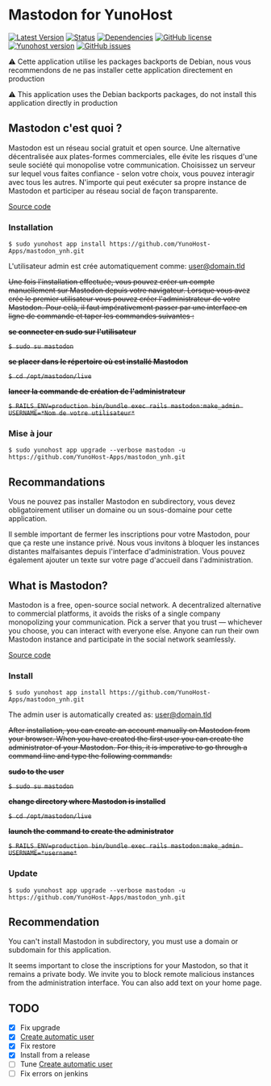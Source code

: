 # Mastodon for YunoHost

[![Latest Version](https://img.shields.io/badge/version-_--_-green.svg?style=flat)](https://github.com/YunoHost-Apps/mastodon_ynh/releases)
[![Status](https://img.shields.io/badge/status-testing-yellow.svg?style=flat)](https://github.com/YunoHost-Apps/mastodon_ynh/milestones)
[![Dependencies](https://img.shields.io/badge/dependencies-includes-lightgrey.svg?style=flat)](https://github.com/YunoHost-Apps/mastodon_ynh#dependencies)
[![GitHub license](https://img.shields.io/badge/license-GPLv3-blue.svg?style=flat)](https://raw.githubusercontent.com/YunoHost-Apps/mastodon_ynh/master/LICENSE)
[![Yunohost version](https://img.shields.io/badge/yunohost-2.4.2_tested-orange.svg?style=flat)](https://github.com/YunoHost/yunohost)
[![GitHub issues](https://img.shields.io/github/issues/YunoHost-Apps/mastodon_ynh.svg?style=flat)](https://github.com/YunoHost-Apps/mastodon_ynh/issues)

:warning: Cette application utilise les packages backports de Debian, nous vous recommendons de ne pas installer cette application directement en production

:warning: This application uses the Debian backports packages, do not install this application directly in production

## Mastodon c'est quoi ?

Mastodon est un réseau social gratuit et open source. Une alternative décentralisée aux plates-formes commerciales, elle évite les risques d'une seule société qui monopolise votre communication. Choisissez un serveur sur lequel vous faites confiance - selon votre choix, vous pouvez interagir avec tous les autres. N'importe qui peut exécuter sa propre instance de Mastodon et participer au réseau social de façon transparente.

[Source code](https://github.com/tootsuite/mastodon)

### Installation

`$ sudo yunohost app install https://github.com/YunoHost-Apps/mastodon_ynh.git`

L'utilisateur admin est crée automatiquement comme: user@domain.tld

<del>Une fois l'installation effectuée, vous pouvez créer un compte manuellement sur Mastodon depuis votre navigateur. Lorsque vous avez crée le premier utilisateur vous pouvez créer l'administrateur de votre Mastodon. Pour celà, il faut impérativement passer par une interface en ligne de commande et taper les commandes suivantes :</del>

<del>**se connecter en sudo sur l'utilisateur**</del>

<del>`$ sudo su mastodon`</del>

<del>**se placer dans le répertoire où est installé Mastodon**</del>

<del>`$ cd /opt/mastodon/live`</del>

<del>**lancer la commande de création de l'administrateur**</del>

<del>`$ RAILS_ENV=production bin/bundle exec rails mastodon:make_admin USERNAME=*Nom de votre utilisateur*`</del>

### Mise à jour

`$ sudo yunohost app upgrade --verbose mastodon -u https://github.com/YunoHost-Apps/mastodon_ynh.git`

## Recommandations

Vous ne pouvez pas installer Mastodon en subdirectory, vous devez obligatoirement utiliser un domaine ou un sous-domaine pour cette application.

Il semble important de fermer les inscriptions pour votre Mastodon, pour que ça reste une instance privé. Nous vous invitons à bloquer les instances distantes malfaisantes depuis l'interface d'administration. Vous pouvez également ajouter un texte sur votre page d'accueil dans l'administration.

## What is Mastodon?

Mastodon is a free, open-source social network. A decentralized alternative to commercial platforms, it avoids the risks of a single company monopolizing your communication. Pick a server that you trust — whichever you choose, you can interact with everyone else. Anyone can run their own Mastodon instance and participate in the social network seamlessly.

[Source code](https://github.com/tootsuite/mastodon)

### Install

`$ sudo yunohost app install https://github.com/YunoHost-Apps/mastodon_ynh.git`

The admin user is automatically created as: user@domain.tld

<del>After installation, you can create an account manually on Mastodon from your browser. When you have created the first user you can create the administrator of your Mastodon. For this, it is imperative to go through a command line and type the following commands:</del>

<del>**sudo to the user**</del>

<del>`$ sudo su mastodon`</del>

<del>**change directory where Mastodon is installed**</del>

<del>`$ cd /opt/mastodon/live`</del>

<del>**launch the command to create the administrator**</del>

<del>`$ RAILS_ENV=production bin/bundle exec rails mastodon:make_admin USERNAME=*username*`</del>

### Update

`$ sudo yunohost app upgrade --verbose mastodon -u https://github.com/YunoHost-Apps/mastodon_ynh.git`

## Recommendation

You can't install Mastodon in subdirectory, you must use a domain or subdomain for this application.

It seems important to close the inscriptions for your Mastodon, so that it remains a private body. We invite you to block remote malicious instances from the administration interface. You can also add text on your home page.

## TODO

- [x] Fix upgrade
- [x] [Create automatic user](https://github.com/tootsuite/documentation/blob/master/Running-Mastodon/Administration-guide.md#creating-users-while-registration-is-closed)
- [x] Fix restore
- [x] Install from a release
- [ ] Tune [Create automatic user](https://github.com/tootsuite/documentation/blob/master/Running-Mastodon/Administration-guide.md#creating-users-while-registration-is-closed)
- [ ] Fix errors on jenkins
